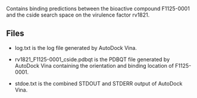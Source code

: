 Contains binding predictions between the bioactive compound F1125-0001 and the cside search space on the virulence factor rv1821.

## Files

- log.txt is the log file generated by AutoDock Vina.

- rv1821_F1125-0001_cside.pdbqt is the PDBQT file generated by AutoDock Vina containing the orientation and binding location of F1125-0001.

- stdoe.txt is the combined STDOUT and STDERR output of AutoDock Vina.

